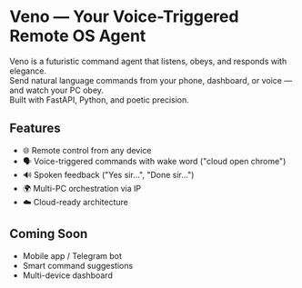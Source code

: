 # Veno — Your Voice-Triggered Remote OS Agent

Veno is a futuristic command agent that listens, obeys, and responds with elegance.  
Send natural language commands from your phone, dashboard, or voice — and watch your PC obey.  
Built with FastAPI, Python, and poetic precision.

## Features
- 🌐 Remote control from any device
- 🗣️ Voice-triggered commands with wake word ("cloud open chrome")
- 🔊 Spoken feedback ("Yes sir...", "Done sir...")
- 🌍 Multi-PC orchestration via IP
- ☁️ Cloud-ready architecture

## Coming Soon
- Mobile app / Telegram bot
- Smart command suggestions
- Multi-device dashboard
